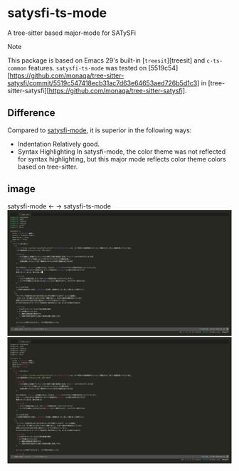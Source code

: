 # satysfi-ts-mode

A tree-sitter based major-mode for SATySFi

> [!NOTE]
> This package is based on Emacs 29's built-in [`treesit`][treesit] and `c-ts-common` features.
> `satysfi-ts-mode` was tested on [5519c54][https://github.com/monaqa/tree-sitter-satysfi/commit/5519c547418ecb31ac7d63e64653aed726b5d1c3] in [tree-sitter-satysfi][https://github.com/monaqa/tree-sitter-satysfi].

## Difference
Compared to [satysfi-mode](https://github.com/gfngfn/satysfi.el), it is superior in the following ways: 
- Indentation
  Relatively good.
- Syntax Highlighting
  In satysfi-mode, the color theme was not reflected for syntax highlighting, but this major mode reflects color theme colors based on tree-sitter.

## image
satysfi-mode <- -> satysfi-ts-mode
![satysfi-mode](./img/official.png)
![satysfi-ts-mode](./img/ts.png)

